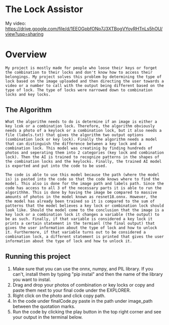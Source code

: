 # The Lock Assistor

My video: https://drive.google.com/file/d/1EEOGpbfONp7J3XTBogVYoyRHTnLs5hOU/view?usp=sharing

# Overview
    My project is mostly made for people who loose their keys or forget the combination to their locks and don't know how to access their belongings. My project solves this problem by determining the type of lock based on the image uploaded and then directing the user towards a video or a number to call with the output being different based on the type of lock. The type of locks were narrowed down to combination locks and key locks.


## The Algorithm

    What the algorithm needs to do is determine if an image is either a key lcok or a combination lock. Therefore, the algorithm obviously needs a photo of a keylock or a combination lock, but it also needs a file (labels.txt) that gives the algorithm two output options (combination lock or key lock). Finally the algorithm needs a model that can distinguish the difference between a key lock and a combination lock. This model was creatinig by finding hundreds of photos and seperating them into 2 categories (key lock and combination lock). Then the AI is trained to recognize patterns in the shapes of the combination locks and the keylocks. Finally, the trained AI model is exported and put into the code to be used. 
    
    The code is able to use this model because the path (where the model is) is pasted into the code so that the code knows where to find the model. This also is done for the image path and labels path. Since the code has access to all 3 of the necessary parts it is able to run the algorithhm. This is done by having the image be compared to massive amounts of photos in the model known as resnet18.onnx. However, the the model has already been trained so it is compared to the sum of patterns that the model believes a key lock or combination lock should look like. Should the model come to the conclusion that the image is a key lock or a combination lock it changes a variable (the output) to be as such. Finally, if that variable is considered a key lock it prints a certain statement in the termianl (the final output) that gives the user information about the type of lock and how to unlock it. Furthermore, if that variable turns out to be considered a combination lock, a different statement is printed that gives the user information about the type of lock and how to unlock it.

## Running this project

1. Make sure that you can use the onnx, numpy, and PIL library. If you can't, install them by typing "pip instal" and then the name of the library you want to instal.
2. Drag and drop your photos of combination or key locks or copy and paste them next to your final code under the EXPLORER. 
3. Right click on the photo and click copy path.
4. In the code under finalCode.py paste in the path under image_path between the quotation marks.
5. Run the code by clicking the play button in the top right corner and see your output in the terminal below.

